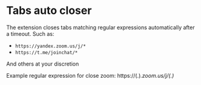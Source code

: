 # Tabs auto closer
The extension closes tabs matching regular expressions automatically after a timeout.
Such as:
* `https://yandex.zoom.us/j/*`
* `https://t.me/joinchat/*`

And others at your discretion

Example regular expression for close zoom:
https:\/\/(.)*\.zoom.us\/j\/(.)*
